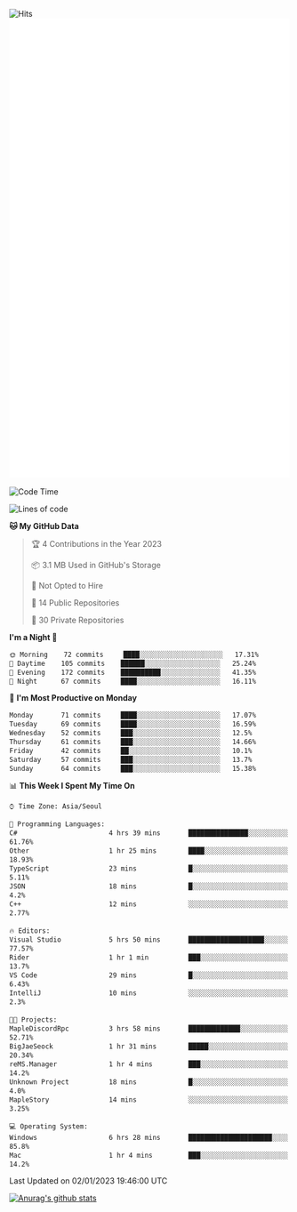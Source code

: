 ![Hits](https://hits.seeyoufarm.com/api/count/incr/badge.svg?url=https%3A%2F%2Fgithub.com%2Fkokose1234&count_bg=%2379C83D&title_bg=%23555555&icon=apple.svg&icon_color=%23E7E7E7&title=hits&edge_flat=false)
<br/>
![Metrics](https://github.com/kokose1234/kokose1234/blob/main/github-metrics.svg)

<!--START_SECTION:waka-->
![Code Time](http://img.shields.io/badge/Code%20Time-734%20hrs%2031%20mins-blue)

![Lines of code](https://img.shields.io/badge/From%20Hello%20World%20I%27ve%20Written-886%20Thousand%20lines%20of%20code-blue)

**🐱 My GitHub Data** 

> 🏆 4 Contributions in the Year 2023
 > 
> 📦 3.1 MB Used in GitHub's Storage 
 > 
> 🚫 Not Opted to Hire
 > 
> 📜 14 Public Repositories 
 > 
> 🔑 30 Private Repositories  
 > 
**I'm a Night 🦉** 

```text
🌞 Morning    72 commits     ████░░░░░░░░░░░░░░░░░░░░░   17.31% 
🌆 Daytime    105 commits    ██████░░░░░░░░░░░░░░░░░░░   25.24% 
🌃 Evening    172 commits    ██████████░░░░░░░░░░░░░░░   41.35% 
🌙 Night      67 commits     ████░░░░░░░░░░░░░░░░░░░░░   16.11%

```
📅 **I'm Most Productive on Monday** 

```text
Monday       71 commits     ████░░░░░░░░░░░░░░░░░░░░░   17.07% 
Tuesday      69 commits     ████░░░░░░░░░░░░░░░░░░░░░   16.59% 
Wednesday    52 commits     ███░░░░░░░░░░░░░░░░░░░░░░   12.5% 
Thursday     61 commits     ███░░░░░░░░░░░░░░░░░░░░░░   14.66% 
Friday       42 commits     ██░░░░░░░░░░░░░░░░░░░░░░░   10.1% 
Saturday     57 commits     ███░░░░░░░░░░░░░░░░░░░░░░   13.7% 
Sunday       64 commits     ███░░░░░░░░░░░░░░░░░░░░░░   15.38%

```


📊 **This Week I Spent My Time On** 

```text
⌚︎ Time Zone: Asia/Seoul

💬 Programming Languages: 
C#                       4 hrs 39 mins       ███████████████░░░░░░░░░░   61.76% 
Other                    1 hr 25 mins        ████░░░░░░░░░░░░░░░░░░░░░   18.93% 
TypeScript               23 mins             █░░░░░░░░░░░░░░░░░░░░░░░░   5.11% 
JSON                     18 mins             █░░░░░░░░░░░░░░░░░░░░░░░░   4.2% 
C++                      12 mins             ░░░░░░░░░░░░░░░░░░░░░░░░░   2.77%

🔥 Editors: 
Visual Studio            5 hrs 50 mins       ███████████████████░░░░░░   77.57% 
Rider                    1 hr 1 min          ███░░░░░░░░░░░░░░░░░░░░░░   13.7% 
VS Code                  29 mins             █░░░░░░░░░░░░░░░░░░░░░░░░   6.43% 
IntelliJ                 10 mins             ░░░░░░░░░░░░░░░░░░░░░░░░░   2.3%

🐱‍💻 Projects: 
MapleDiscordRpc          3 hrs 58 mins       █████████████░░░░░░░░░░░░   52.71% 
BigJaeSeock              1 hr 31 mins        █████░░░░░░░░░░░░░░░░░░░░   20.34% 
reMS.Manager             1 hr 4 mins         ███░░░░░░░░░░░░░░░░░░░░░░   14.2% 
Unknown Project          18 mins             █░░░░░░░░░░░░░░░░░░░░░░░░   4.0% 
MapleStory               14 mins             ░░░░░░░░░░░░░░░░░░░░░░░░░   3.25%

💻 Operating System: 
Windows                  6 hrs 28 mins       █████████████████████░░░░   85.8% 
Mac                      1 hr 4 mins         ███░░░░░░░░░░░░░░░░░░░░░░   14.2%

```


 Last Updated on 02/01/2023 19:46:00 UTC
<!--END_SECTION:waka-->

[![Anurag's github stats](https://github-readme-stats.vercel.app/api?username=kokose1234&theme=dracula)](https://github.com/anuraghazra/github-readme-stats)



	
